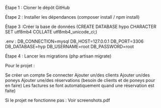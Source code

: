 Étape 1 : Cloner le dépôt GitHub

Étape 2 : Installer les dépendances (composer install / npm install)

Étape 3 :Créer la base de données (CREATE DATABASE hypo CHARACTER SET utf8mb4 COLLATE utf8mb4_unicode_ci;)

.env :
DB_CONNECTION=mysql
DB_HOST=127.0.0.1
DB_PORT=3306
DB_DATABASE=hyp
DB_USERNAME=root
DB_PASSWORD=root

Étape 4 : Lancer les migrations (php artisan migrate)

Pour le projet : 

Se créer un compte
Se connecter
Ajouter un/des clients
Ajouter un/des poneys
Ajouter une/des réservations (besoin de clients et de poneys pour en faire)
Les factures se font automatiquement quand une réservation est faite)

Si le projet ne fonctionne pas : Voir screenshots.pdf

